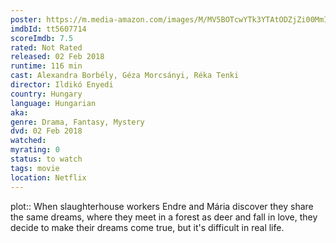 ```yaml
---
poster: https://m.media-amazon.com/images/M/MV5BOTcwYTk3YTAtODZjZi00MmI1LWEyNTItYTNkZWZjNGU1OGIwXkEyXkFqcGdeQXVyMTMxODk2OTU@._V1_SX300.jpg
imdbId: tt5607714
scoreImdb: 7.5
rated: Not Rated
released: 02 Feb 2018
runtime: 116 min
cast: Alexandra Borbély, Géza Morcsányi, Réka Tenki
director: Ildikó Enyedi
country: Hungary
language: Hungarian
aka: 
genre: Drama, Fantasy, Mystery
dvd: 02 Feb 2018
watched: 
myrating: 0
status: to watch
tags: movie
location: Netflix
---
```


plot:: When slaughterhouse workers Endre and Mária discover they share the same dreams, where they meet in a forest as deer and fall in love, they decide to make their dreams come true, but it's difficult in real life.